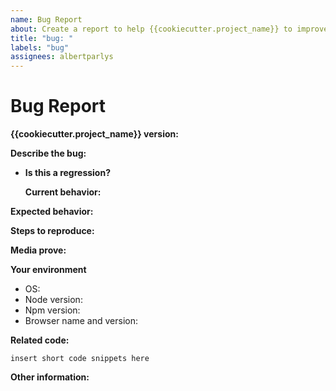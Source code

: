 ```yaml
---
name: Bug Report
about: Create a report to help {{cookiecutter.project_name}} to improve
title: "bug: "
labels: "bug"
assignees: albertparlys
---
```


# Bug Report

**{{cookiecutter.project_name}} version:**

<!-- Please specify commit or tag version. -->

**Describe the bug:**

<!-- A clear and concise description of what the bug is. -->

- **Is this a regression?**
  <!-- Did this behaviour used to work in the previous version? -->
  <!-- Yes, the last version in which this bug was not present was: ... -->

  **Current behavior:**

<!-- Describe how the bug manifests. -->

**Expected behavior:**

<!-- Describe what you expect the behavior to be without the bug. -->

**Steps to reproduce:**

<!-- Explain the steps required to duplicate the issue, especially if you are able to provide a sample application. -->

**Media prove:**

<!-- If applicable, add screenshots or videos to help explain your problem. -->

**Your environment**

<!-- use all the applicable bulleted list elements for this specific issue,
and remove all the bulleted list elements that are not relevant for this issue. -->

- OS: <!--[e.g. Ubuntu 5.4.0-26-generic x86_64 / Windows 1904 ...]-->
- Node version:
- Npm version:
- Browser name and version:

**Related code:**

<!-- If you are able to illustrate the bug or feature request with an example, please provide it here. -->

```
insert short code snippets here
```

**Other information:**

<!-- List any other information that is relevant to your issue. Related issues, suggestions on how to fix, Stack Overflow links, forum links, etc. -->
